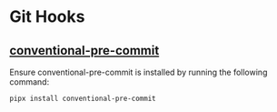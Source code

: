 # Git Hooks

## [conventional-pre-commit](https://github.com/compilerla/conventional-pre-commit)

Ensure conventional-pre-commit is installed by running the following command:

```bash
pipx install conventional-pre-commit
```
